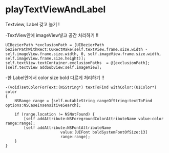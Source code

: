# playTextViewAndLabel
Textview, Label 갖고 놀기 !

-TextView안에 imageView넣고 공간 처리하기 !!
```
UIBezierPath *exclusionPath = [UIBezierPath bezierPathWithRect:CGRectMake(self.textView.frame.size.width - self.imageView.frame.size.width, 0, self.imageView.frame.size.width, self.imageView.frame.size.height)];
self.textView.textContainer.exclusionPaths  = @[exclusionPath];
[self.textView addSubview:self.imageView];
```
    
-한 Label안에서 color size bold 다르게 처리하기 !! 
```
-(void)setColorForText:(NSString*) textToFind withColor:(UIColor*) color
{
    NSRange range = [self.mutableString rangeOfString:textToFind options:NSCaseInsensitiveSearch];
    
    if (range.location != NSNotFound) {
        [self addAttribute:NSForegroundColorAttributeName value:color range:range];
        [self addAttribute:NSFontAttributeName
                        value:[UIFont boldSystemFontOfSize:13]
                        range:range];
    }
}
```
